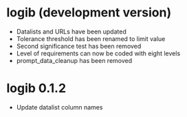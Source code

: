 # logib (development version)

* Datalists and URLs have been updated
* Tolerance threshold has been renamed to limit value
* Second significance test has been removed
* Level of requirements can now be coded with eight levels
* prompt_data_cleanup has been removed

# logib 0.1.2

* Update datalist column names
